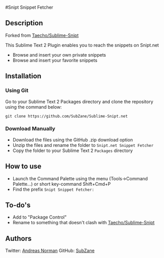 #Snipt Snippet Fetcher

## Description
Forked from [Taecho/Sublime-Snipt](https://github.com/Taecho/Sublime-Snipt)

This Sublime Text 2 Plugin enables you to reach the snippets on Snipt.net
* Browse and insert your own private snippets
* Browse and insert your favorite snippets

## Installation
### Using Git
Go to your Sublime Text 2 Packages directory and clone the repository using the command below:

    git clone https://github.com/SubZane/Sublime-Snipt.net

### Download Manually

* Download the files using the GitHub .zip download option
* Unzip the files and rename the folder to `Snipt.net Snippet Fetcher`
* Copy the folder to your Sublime Text 2 `Packages` directory

## How to use
* Launch the Command Palette using the menu (Tools->Command Palette...) or short key-command Shift+Cmd+P
* Find the prefix `Snipt Snippet Fetcher:`

## To-do's
* Add to "Package Control"
* Rename to something that doesn't clash with [Taecho/Sublime-Snipt](https://github.com/Taecho/Sublime-Snipt)

## Authors
Twitter: [Andreas Norman](http://www.twitter.com/andreasnorman) GitHub: [SubZane](https://github.com/SubZane)